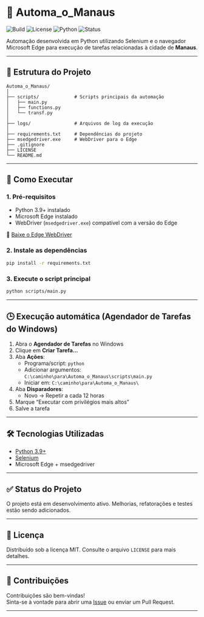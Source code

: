 # 🤖 Automa_o_Manaus

![Build](https://img.shields.io/badge/build-passing-brightgreen)
![License](https://img.shields.io/github/license/Dinizgabri3l/Automa-o_Manaus)
![Python](https://img.shields.io/badge/python-3.9%2B-blue)
![Status](https://img.shields.io/badge/status-em%20desenvolvimento-yellow)

Automação desenvolvida em Python utilizando Selenium e o navegador Microsoft Edge para execução de tarefas relacionadas à cidade de **Manaus**.

---

## 📂 Estrutura do Projeto

```
Automa_o_Manaus/
│
├── scripts/             # Scripts principais da automação
│   ├── main.py
│   ├── functions.py
│   └── transf.py
│
├── logs/                # Arquivos de log da execução
│
├── requirements.txt     # Dependências do projeto
├── msedgedriver.exe     # WebDriver para o Edge
├── .gitignore
├── LICENSE
└── README.md
```

---

## 🚀 Como Executar

### 1. Pré-requisitos

- Python 3.9+ instalado
- Microsoft Edge instalado
- WebDriver (`msedgedriver.exe`) compatível com a versão do Edge

🔗 [Baixe o Edge WebDriver](https://developer.microsoft.com/en-us/microsoft-edge/tools/webdriver/)

### 2. Instale as dependências

```bash
pip install -r requirements.txt
```

### 3. Execute o script principal

```bash
python scripts/main.py
```

---

## 🕒 Execução automática (Agendador de Tarefas do Windows)

1. Abra o **Agendador de Tarefas** no Windows
2. Clique em **Criar Tarefa...**
3. Aba **Ações**:
   - Programa/script: `python`
   - Adicionar argumentos: `C:\caminho\para\Automa_o_Manaus\scripts\main.py`
   - Iniciar em: `C:\caminho\para\Automa_o_Manaus\`
4. Aba **Disparadores**:
   - Novo → Repetir a cada 12 horas
5. Marque “Executar com privilégios mais altos”
6. Salve a tarefa

---

## 🛠️ Tecnologias Utilizadas

- [Python 3.9+](https://www.python.org/)
- [Selenium](https://selenium-python.readthedocs.io/)
- Microsoft Edge + msedgedriver

---

## ✅ Status do Projeto

O projeto está em desenvolvimento ativo. Melhorias, refatorações e testes estão sendo adicionados.

---

## 📑 Licença

Distribuído sob a licença MIT. Consulte o arquivo `LICENSE` para mais detalhes.

---

## 🙌 Contribuições

Contribuições são bem-vindas!  
Sinta-se à vontade para abrir uma [Issue](https://github.com/Dinizgabri3l/Automa_o_Manaus/issues) ou enviar um Pull Request.

---

